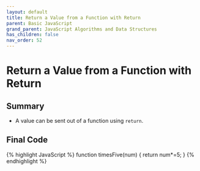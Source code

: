 ```yaml
---
layout: default
title: Return a Value from a Function with Return
parent: Basic JavaScript
grand_parent: JavaScript Algorithms and Data Structures
has_children: false
nav_order: 52
---
```

# Return a Value from a Function with Return
## Summary
- A value can be sent out of a function using `return`.

## Final Code

{% highlight JavaScript %}
function timesFive(num) {
  return num*=5;
}
{% endhighlight %}